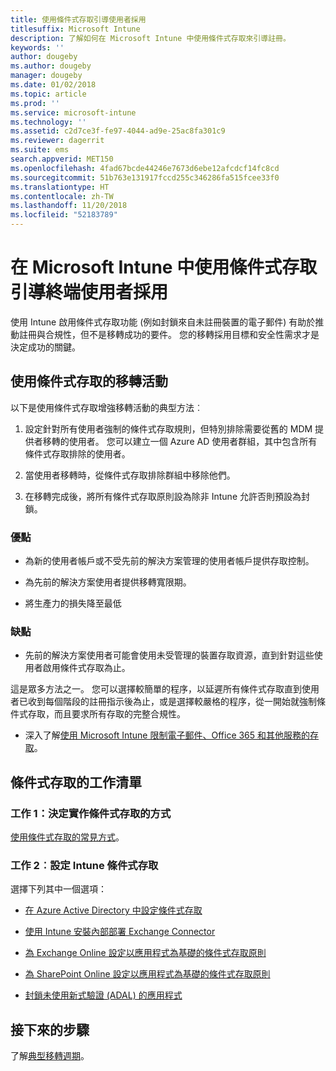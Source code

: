 ```yaml
---
title: 使用條件式存取引導使用者採用
titlesuffix: Microsoft Intune
description: 了解如何在 Microsoft Intune 中使用條件式存取來引導註冊。
keywords: ''
author: dougeby
ms.author: dougeby
manager: dougeby
ms.date: 01/02/2018
ms.topic: article
ms.prod: ''
ms.service: microsoft-intune
ms.technology: ''
ms.assetid: c2d7ce3f-fe97-4044-ad9e-25ac8fa301c9
ms.reviewer: dagerrit
ms.suite: ems
search.appverid: MET150
ms.openlocfilehash: 4fad67bcde44246e7673d6ebe12afcdcf14fc8cd
ms.sourcegitcommit: 51b763e131917fccd255c346286fa515fcee33f0
ms.translationtype: HT
ms.contentlocale: zh-TW
ms.lasthandoff: 11/20/2018
ms.locfileid: "52183789"
---
```

# <a name="drive-end-user-adoption-with-conditional-access-in-microsoft-intune"></a>在 Microsoft Intune 中使用條件式存取引導終端使用者採用

使用 Intune 啟用條件式存取功能 (例如封鎖來自未註冊裝置的電子郵件) 有助於推動註冊與合規性，但不是移轉成功的要件。 您的移轉採用目標和安全性需求才是決定成功的關鍵。

## <a name="migration-campaign-with-conditional-access"></a>使用條件式存取的移轉活動

以下是使用條件式存取增強移轉活動的典型方法︰

1.  設定針對所有使用者強制的條件式存取規則，但特別排除需要從舊的 MDM 提供者移轉的使用者。 您可以建立一個 Azure AD 使用者群組，其中包含所有條件式存取排除的使用者。

2.  當使用者移轉時，從條件式存取排除群組中移除他們。

3.  在移轉完成後，將所有條件式存取原則設為除非 Intune 允許否則預設為封鎖。

### <a name="advantages"></a>優點

-   為新的使用者帳戶或不受先前的解決方案管理的使用者帳戶提供存取控制。

-   為先前的解決方案使用者提供移轉寬限期。

-   將生產力的損失降至最低

### <a name="disadvantages"></a>缺點

-   先前的解決方案使用者可能會使用未受管理的裝置存取資源，直到針對這些使用者啟用條件式存取為止。


這是眾多方法之一。 您可以選擇較簡單的程序，以延遲所有條件式存取直到使用者已收到每個階段的註冊指示後為止，或是選擇較嚴格的程序，從一開始就強制條件式存取，而且要求所有存取的完整合規性。

-   深入了解[使用 Microsoft Intune 限制電子郵件、Office 365 和其他服務的存取](conditional-access.md)。

## <a name="task-list-for-conditional-access"></a>條件式存取的工作清單

### <a name="task-1-decide-how-you-are-going-to-implement-conditional-access"></a>工作 1：決定實作條件式存取的方式

[使用條件式存取的常見方式](conditional-access-intune-common-ways-use.md)。

### <a name="task-2-set-up-intune-conditional-access"></a>工作 2︰設定 Intune 條件式存取

選擇下列其中一個選項：

-   [在 Azure Active Directory 中設定條件式存取](https://docs.microsoft.com/azure/active-directory/active-directory-conditional-access-azure-portal)

-   [使用 Intune 安裝內部部署 Exchange Connector](exchange-connector-install.md)

-   [為 Exchange Online 設定以應用程式為基礎的條件式存取原則](app-based-conditional-access-intune-create.md)

-   [為 SharePoint Online 設定以應用程式為基礎的條件式存取原則](app-based-conditional-access-intune-create.md)

-   [封鎖未使用新式驗證 (ADAL) 的應用程式](app-modern-authentication-block.md)

## <a name="next-steps"></a>接下來的步驟

了解[典型移轉週期](migration-guide-cycle.md)。
